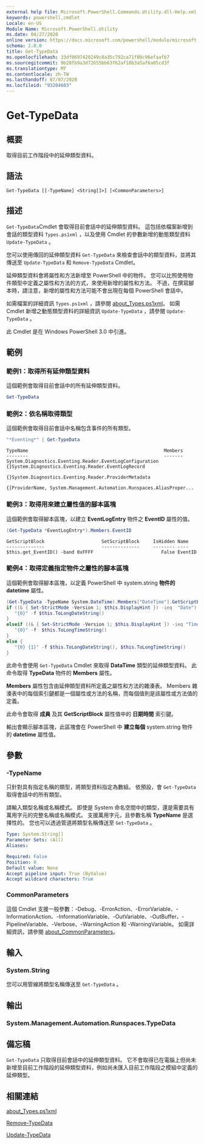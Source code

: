 ```yaml
---
external help file: Microsoft.PowerShell.Commands.Utility.dll-Help.xml
keywords: powershell,cmdlet
Locale: en-US
Module Name: Microsoft.PowerShell.Utility
ms.date: 04/27/2020
online version: https://docs.microsoft.com/powershell/module/microsoft.powershell.utility/get-typedata?view=powershell-6&WT.mc_id=ps-gethelp
schema: 2.0.0
title: Get-TypeData
ms.openlocfilehash: 33df0697420249c8a35c792ca71f80c96efaafb7
ms.sourcegitcommit: 9b28fb9a3d72655bb63f62af18b3a5af6a05cd3f
ms.translationtype: MT
ms.contentlocale: zh-TW
ms.lasthandoff: 07/07/2020
ms.locfileid: "93204603"
---
```

# Get-TypeData

## 概要
取得目前工作階段中的延伸類型資料。

## 語法

```
Get-TypeData [[-TypeName] <String[]>] [<CommonParameters>]
```

## 描述

`Get-TypeData`Cmdlet 會取得目前會話中的延伸類型資料。 這包括依檔案新增到會話的類型資料 `Types.ps1xml` ，以及使用 Cmdlet 的參數新增的動態類型資料 `Update-TypeData` 。

您可以使用傳回的延伸類型資料 `Get-TypeData` 來檢查會話中的類型資料，並將其傳送至 `Update-TypeData` 和 `Remove-TypeData` Cmdlet。

延伸類型資料會將屬性和方法新增至 PowerShell 中的物件。 您可以比照使用物件類型中定義之屬性和方法的方式，來使用新增的屬性和方法。 不過，在撰寫腳本時，請注意，新增的屬性和方法可能不會出現在每個 PowerShell 會話中。

如需檔案的詳細資訊 `Types.ps1xml` ，請參閱 [about_Types.ps1xml](../Microsoft.PowerShell.Core/About/about_Types.ps1xml.md)。 如需 Cmdlet 新增之動態類型資料的詳細資訊 `Update-TypeData` ，請參閱 `Update-TypeData` 。

此 Cmdlet 是在 Windows PowerShell 3.0 中引進。

## 範例

### 範例1：取得所有延伸類型資料

這個範例會取得目前會話中的所有延伸類型資料。

 ```powershell
Get-TypeData
```

### 範例2：依名稱取得類型

這個範例會取得目前會話中名稱包含事件的所有類型。

 ```powershell
"*Eventing*" | Get-TypeData
```

```Output
TypeName                                                  Members
--------                                                  -------
System.Diagnostics.Eventing.Reader.EventLogConfiguration  {}System.Diagnostics.Eventing.Reader.EventLogRecord
                                                          {}System.Diagnostics.Eventing.Reader.ProviderMetadata
                                                          {[ProviderName, System.Management.Automation.Runspaces.AliasProper...
```

### 範例3：取得用來建立屬性值的腳本區塊

這個範例會取得腳本區塊，以建立 **EventLogEntry** 物件之 **EventID** 屬性的值。

 ```powershell
(Get-TypeData *EventLogEntry*).Members.EventID
```

```Output
GetScriptBlock                     SetScriptBlock     IsHidden Name
--------------                     --------------     -------- ----
$this.get_EventID() -band 0xFFFF                         False EventID
```

### 範例4：取得定義指定物件之屬性的腳本區塊

這個範例會取得腳本區塊，以定義 PowerShell 中 system.string **物件的** **datetime** 屬性。

 ```powershell
(Get-TypeData -TypeName System.DateTime).Members["DateTime"].GetScriptBlock
if ((& { Set-StrictMode -Version 1; $this.DisplayHint }) -ieq  "Date") {
    "{0}" -f $this.ToLongDateString()
}
elseif ((& { Set-StrictMode -Version 1; $this.DisplayHint }) -ieq "Time") {
    "{0}" -f  $this.ToLongTimeString()
}
else {
    "{0} {1}" -f $this.ToLongDateString(), $this.ToLongTimeString()
}
```

此命令會使用 `Get-TypeData` Cmdlet 來取得 **DataTime** 類型的延伸類型資料。 此命令取得 **TypeData** 物件的 **Members** 屬性。

**Members** 屬性包含由延伸類型資料所定義之屬性和方法的雜湊表。 Members 雜湊表中的每個索引鍵都是一個屬性或方法的名稱，而每個值則是該屬性或方法值的定義。

此命令會取得 **成員** 及其 **GetScriptBlock** 屬性值中的 **日期時間** 索引鍵。

輸出會顯示腳本區塊，此區塊會在 PowerShell 中 **建立每個** system.string 物件的 **datetime** 屬性值。

## 參數

### -TypeName

只針對具有指定名稱的類型，將類型資料指定為數組。 依預設，會 `Get-TypeData` 取得會話中的所有類型。

請輸入類型名稱或名稱模式。 即使是 System 命名空間中的類型，還是需要具有萬用字元的完整名稱或名稱模式。 支援萬用字元，且參數名稱 **TypeName** 是選擇性的。 您也可以透過管道將類型名稱傳送至 `Get-TypeData` 。

```yaml
Type: System.String[]
Parameter Sets: (All)
Aliases:

Required: False
Position: 0
Default value: None
Accept pipeline input: True (ByValue)
Accept wildcard characters: True
```

### CommonParameters

這個 Cmdlet 支援一般參數：-Debug、-ErrorAction、-ErrorVariable、-InformationAction、-InformationVariable、-OutVariable、-OutBuffer、-PipelineVariable、-Verbose、-WarningAction 和 -WarningVariable。 如需詳細資訊，請參閱 [about_CommonParameters](https://go.microsoft.com/fwlink/?LinkID=113216)。

## 輸入

### System.String

您可以用管線將類型名稱傳送至 `Get-TypeData` 。

## 輸出

### System.Management.Automation.Runspaces.TypeData

## 備忘稿

`Get-TypeData` 只取得目前會話中的延伸類型資料。 它不會取得已在電腦上但尚未新增至目前工作階段的延伸類型資料，例如尚未匯入目前工作階段之模組中定義的延伸類型。

## 相關連結

[about_Types.ps1xml](../Microsoft.PowerShell.Core/About/about_Types.ps1xml.md)

[Remove-TypeData](Remove-TypeData.md)

[Update-TypeData](Update-TypeData.md)
